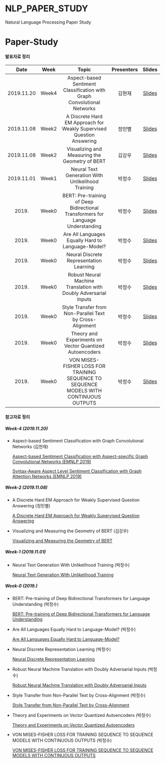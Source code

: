 # NLP_PAPER_STUDY
Natural Language Processing Paper Study

# Paper-Study

#### 발표자료 정리

|       Date       | Week | Topic | Presenters | Slides |
|:----------------:|:------:|:----------------------------------------:|:----------:|:------:|
| 2019.11.20 | Week4 | Aspect-based Sentiment Classification with Graph Convolutional Networks | 김현재 | [Slides](https://github.com/minstar/NLP_PAPER_STUDY/blob/master/Paper-PPT/Aspect-based_Sentiment_Classification_with_Graph_Convolutional_Networks.pdf) |
| 2019.11.08 | Week2 | A Discrete Hard EM Approach for Weakly Supervised Question Answering | 정민별 | [Slides](https://github.com/minstar/NLP_PAPER_STUDY/blob/master/Paper-PPT/A_Discrete_Hard_EM_Approach_for_Weakly_Supervised_Question_Answering.pdf) |
| 2019.11.08 | Week2 | Visualizing and Measuring the Geometry of BERT | 김강우 | [Slides](https://github.com/minstar/NLP_PAPER_STUDY/blob/master/Paper-PPT/Visualizing_and_Measuring_the_Geometry_of_BERT.pdf) |
| 2019.11.01 | Week1 | Neural Text Generation With Unlikelihood Training | 박정수 | [Slides](https://github.com/minstar/NLP_PAPER_STUDY/blob/master/Paper-PPT/Neural_Text_Generation_With_Unlikelihood_Training.pdf) |
| 2019. | Week0 | BERT: Pre-training of Deep Bidirectional Transformers for Language Understanding | 박정수 | [Slides](https://github.com/minstar/NLP_PAPER_STUDY/blob/master/Paper-PPT/BERT.pdf) |
| 2019. | Week0 | Are All Languages Equally Hard to Language-Model? | 박정수 | [Slides](https://github.com/minstar/NLP_PAPER_STUDY/blob/master/Paper-PPT/Are_All_Languages_Equally_Hard_to_Language_Models.pdf) |
| 2019. | Week0 | Neural Discrete Representation Learning | 박정수 | [Slides](https://github.com/minstar/NLP_PAPER_STUDY/blob/master/Paper-PPT/Neural_Discrete_Represenation_Learning.pdf) |
| 2019. | Week0 | Robust Neural Machine Translation with Doubly Adversarial Inputs | 박정수 | [Slides](https://github.com/minstar/NLP_PAPER_STUDY/blob/master/Paper-PPT/Robust_Neural_Machine_Translation_with_Doubly_Adversarial_Inputs.pdf) |
| 2019. | Week0 | Style Transfer from Non-Parallel Text by Cross-Alignment | 박정수 | [Slides](https://github.com/minstar/NLP_PAPER_STUDY/blob/master/Paper-PPT/Style_Transfer_from_Non_Parallel_Text_by_%20Cross_Alignment.pdf) |
| 2019. | Week0 | Theory and Experiments on Vector Quantized Autoencoders | 박정수 | [Slides](https://github.com/minstar/NLP_PAPER_STUDY/blob/master/Paper-PPT/Theory_and_Experiments_on_Vector_Quantized_Autoencoders.pdf) |
| 2019. | Week0 | VON MISES-FISHER LOSS FOR TRAINING SEQUENCE TO SEQUENCE MODELS WITH CONTINUOUS OUTPUTS | 박정수 | [Slides](https://github.com/minstar/NLP_PAPER_STUDY/blob/master/Paper-PPT/Von_Mises_Fisher_Loss_for_Training_Sequence_to_Sequence_Models_with_Continuous_Outputs.pdf) |


#### 참고자료 정리

##### Week-4 (2019.11.20)
* Aspect-based Sentiment Classification with Graph Convolutional Networks (김현재)

  [Aspect-based Sentiment Classification with Aspect-specific Graph Convolutional Networks (EMNLP 2019)](https://arxiv.org/abs/1909.03477)
  
  [Syntax-Aware Aspect Level Sentiment Classification with Graph Attention Networks (EMNLP 2019)
](https://arxiv.org/abs/1909.02606)

##### Week-2 (2019.11.08)
* A Discrete Hard EM Approach for Weakly Supervised Question Answering (정민별)

  [A Discrete Hard EM Approach for Weakly Supervised Question Answering](https://arxiv.org/pdf/1909.04849.pdf)

* Visualizing and Measuring the Geometry of BERT (김강우)

  [Visualizing and Measuring the Geometry of BERT](https://arxiv.org/pdf/1906.02715.pdf)

##### Week-1 (2019.11.01)
* Neural Text Generation With Unlikelihood Training (박정수)

  [Neural Text Generation With Unlikelihood Training](https://arxiv.org/pdf/1908.04319.pdf)

##### Week-0 (2019.)
* BERT: Pre-training of Deep Bidirectional Transformers for Language Understanding (박정수)

  [BERT: Pre-training of Deep Bidirectional Transformers for Language Understanding](https://arxiv.org/pdf/1810.04805.pdf)

* Are All Languages Equally Hard to Language-Model? (박정수)

  [Are All Languages Equally Hard to Language-Model?](https://ryancotterell.github.io/papers/cotterell+alc.naacl18.pdf)
  
* Neural Discrete Representation Learning (박정수)

  [Neural Discrete Representation Learning](https://arxiv.org/pdf/1711.00937.pdf)

* Robust Neural Machine Translation with Doubly Adversarial Inputs (박정수)

  [Robust Neural Machine Translation with Doubly Adversarial Inputs](https://arxiv.org/pdf/1906.02443.pdf)

* Style Transfer from Non-Parallel Text by Cross-Alignment (박정수)

  [Style Transfer from Non-Parallel Text by Cross-Alignment](https://papers.nips.cc/paper/7259-style-transfer-from-non-parallel-text-by-cross-alignment.pdf)

* Theory and Experiments on Vector Quantized Autoencoders (박정수)

  [Theory and Experiments on Vector Quantized Autoencoders](https://arxiv.org/pdf/1805.11063.pdf)

* VON MISES-FISHER LOSS FOR TRAINING SEQUENCE TO SEQUENCE MODELS WITH CONTINUOUS OUTPUTS (박정수)

  [VON MISES-FISHER LOSS FOR TRAINING SEQUENCE TO SEQUENCE MODELS WITH CONTINUOUS OUTPUTS](https://arxiv.org/pdf/1812.04616.pdf)

